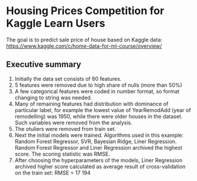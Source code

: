 # Housing Prices Competition for Kaggle Learn Users

The goal is to predict sale price of house based on Kaggle data: https://www.kaggle.com/c/home-data-for-ml-course/overview/

## Executive summary
1. Initially the data set consists of 80 features. 
2. 5 features were removed due to high share of nulls (more than 50%)
3. A few categorical features were coded in number format, so format changing to string was needed.
5. Many of remaining features had distribution with dominance of particular label, for example the lowest value of YearRemodAdd (year of remodelling) was 1950, while there were older houses in the dataset. Such variables were removed from the analysis.
6. The otuliers were removed from train set.
7. Next the initial models were trained. Algorithms used in this example: Random Forest Regressor, SVR, Bayesian Ridge, Liner Regression. Random Forest Regressor and Liner Regression archived the highest score. The scoring statistic was RMSE.
8. After choosing the hyperparameters of the models, Liner Regression archived higher score calculated as average result of cross-validation on the train set: RMSE =  17 194
